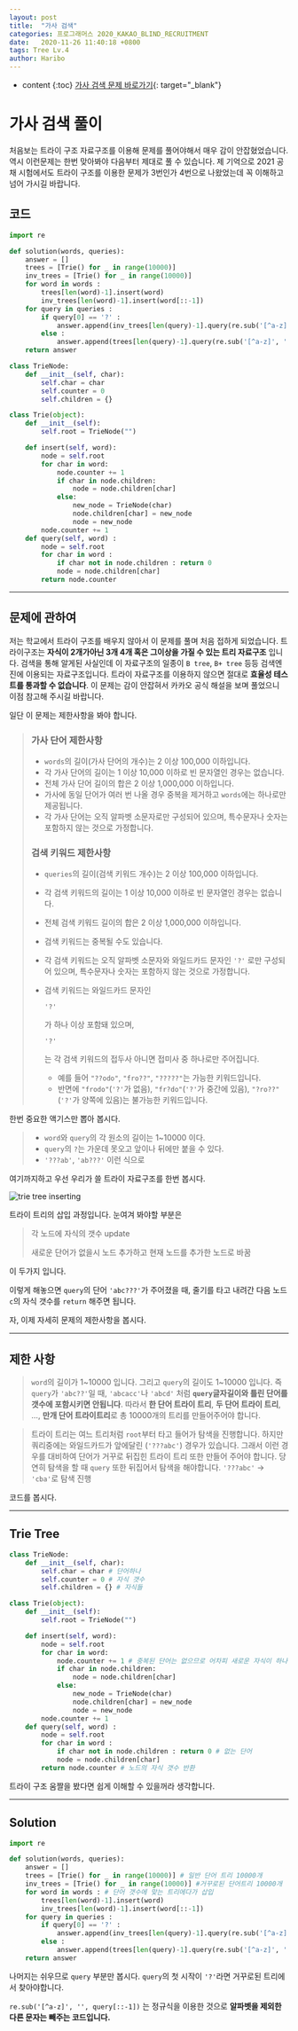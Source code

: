 ```yaml
---
layout: post
title:  "가사 검색"
categories: 프로그래머스 2020_KAKAO_BLIND_RECRUITMENT
date:   2020-11-26 11:40:18 +0800
tags: Tree Lv.4
author: Haribo
---
```

* content
{:toc}
[가사 검색 문제 바로가기](https://programmers.co.kr/learn/courses/30/lessons/60060){: target="_blank"}

# 가사 검색 풀이
처음보는 트라이 구조 자료구조를 이용해 문제를 풀어야해서 매우 감이 안잡혔었습니다. 역시 이런문제는 한번 맞아봐야 다음부터 제대로 풀 수 있습니다. 제 기억으로 2021 공채 시험에서도 트라이 구조를 이용한 문제가 3번인가 4번으로 나왔었는데 꼭 이해하고 넘어 가시길 바랍니다.
## 코드

```python
import re

def solution(words, queries):
    answer = []
    trees = [Trie() for _ in range(10000)]
    inv_trees = [Trie() for _ in range(10000)]
    for word in words :
        trees[len(word)-1].insert(word)
        inv_trees[len(word)-1].insert(word[::-1])
    for query in queries :
        if query[0] == '?' :
            answer.append(inv_trees[len(query)-1].query(re.sub('[^a-z]', '', query[::-1])))
        else :
            answer.append(trees[len(query)-1].query(re.sub('[^a-z]', '', query)))
    return answer

class TrieNode:
    def __init__(self, char):
        self.char = char
        self.counter = 0
        self.children = {}

class Trie(object):
    def __init__(self):
        self.root = TrieNode("")

    def insert(self, word):
        node = self.root
        for char in word:
            node.counter += 1
            if char in node.children:
                node = node.children[char]
            else:
                new_node = TrieNode(char)
                node.children[char] = new_node
                node = new_node
        node.counter += 1
    def query(self, word) :
        node = self.root
        for char in word :
            if char not in node.children : return 0
            node = node.children[char]
        return node.counter
```

****





## 문제에 관하여

저는 학교에서 트라이 구조를 배우지 않아서 이 문제를 풀며 처음 접하게 되었습니다. 트라이구조는 **자식이 2개가아닌 3개 4개 혹은 그이상을 가질 수 있는 트리 자료구조** 입니다. 검색을 통해 알게된 사실인데 이 자료구조의 일종이 `B tree`, `B+ tree` 등등 검색엔진에 이용되는 자료구조입니다. 트라이 자료구조를 이용하지 않으면 절대로 **효율성 테스트를 통과할 수 없습니다**. 이 문제는 감이 안잡혀서 카카오 공식 해설을 보며 풀었으니 이점 참고해 주시길 바랍니다.

일단 이 문제는 제한사항을 봐야 합니다.

> ### 가사 단어 제한사항
>
> - `words`의 길이(가사 단어의 개수)는 2 이상 100,000 이하입니다.
> - 각 가사 단어의 길이는 1 이상 10,000 이하로 빈 문자열인 경우는 없습니다.
> - 전체 가사 단어 길이의 합은 2 이상 1,000,000 이하입니다.
> - 가사에 동일 단어가 여러 번 나올 경우 중복을 제거하고 `words`에는 하나로만 제공됩니다.
> - 각 가사 단어는 오직 알파벳 소문자로만 구성되어 있으며, 특수문자나 숫자는 포함하지 않는 것으로 가정합니다.
>
> ### 검색 키워드 제한사항
>
> - `queries`의 길이(검색 키워드 개수)는 2 이상 100,000 이하입니다.
>
> - 각 검색 키워드의 길이는 1 이상 10,000 이하로 빈 문자열인 경우는 없습니다.
>
> - 전체 검색 키워드 길이의 합은 2 이상 1,000,000 이하입니다.
>
> - 검색 키워드는 중복될 수도 있습니다.
>
> - 각 검색 키워드는 오직 알파벳 소문자와 와일드카드 문자인 `'?'` 로만 구성되어 있으며, 특수문자나 숫자는 포함하지 않는 것으로 가정합니다.
>
> - 검색 키워드는 와일드카드 문자인
>
>    
>
>   ```
>   '?'
>   ```
>
>   가 하나 이상 포함돼 있으며,
>
>    
>
>   ```
>   '?'
>   ```
>
>   는 각 검색 키워드의 접두사 아니면 접미사 중 하나로만 주어집니다.
>
>   - 예를 들어 `"??odo"`, `"fro??"`, `"?????"`는 가능한 키워드입니다.
>   - 반면에 `"frodo"`(`'?'`가 없음), `"fr?do"`(`'?'`가 중간에 있음), `"?ro??"`(`'?'`가 양쪽에 있음)는 불가능한 키워드입니다.

한번 중요한 액기스만 뽑아 봅시다.

>* `word`와 `query`의 각 원소의 길이는 1~10000 이다.
>* `query`의 `?`는 가운데 못오고 앞이나 뒤에만 붙을 수 있다.
>  * `'???ab'`, `'ab???'` 이런 식으로

여기까지하고 우선 우리가 쓸 트라이 자료구조를 한번 봅시다.

![trie tree inserting](/images/lyrics/trie_tree.gif)

트라이 트리의 삽입 과정입니다. 눈여겨 봐야할 부분은

> 각 노드에 자식의 갯수 update
>
> 새로운 단어가 없을시 노드 추가하고 현재 노드를 추가한 노드로 바꿈

이 두가지 입니다.  

이렇게 해놓으면 `query`의 단어 `'abc???'`가 주어졌을 때, 줄기를 타고 내려간 다음 노드  `c`의 자식 갯수를 `return` 해주면 됩니다.

자, 이제 자세히 문제의 제한사항을 봅시다.

****

## 제한 사항

> `word`의 길이가 1~10000 입니다. 그리고 `query`의 길이도 1~10000 입니다. 즉 `query`가 `'abc??'`일 때, `'abcacc'`나 `'abcd'` 처럼 **`query`글자길이와 틀린 단어를 갯수에 포함시키면 안됩니다**. 따라서 **한 단어 트라이 트리**, **두 단어 트라이 트리**, ..., **만개 단어 트라이트리**로 총 10000개의 트리를 만들어주어야 합니다.  

> 트라이 트리는 여느 트리처럼 `root`부터 타고 들어가 탐색을 진행합니다. 하지만 쿼리중에는 와일드카드가 앞에달린 (`'???abc'`) 경우가 있습니다. 그래서 이런 경우를 대비하여 단어가 거꾸로 뒤집힌 트라이 트리 또한 만들어 주어야 합니다. 당연히 탐색을 할 때 `query` 또한 뒤집어서 탐색을 해야합니다. `'???abc'` -> `'cba'`로 탐색 진행

코드를 봅시다.

****

## Trie Tree

```python
class TrieNode:
    def __init__(self, char):
        self.char = char # 단어하나
        self.counter = 0 # 자식 갯수
        self.children = {} # 자식들

class Trie(object):
    def __init__(self):
        self.root = TrieNode("")

    def insert(self, word):
        node = self.root
        for char in word:
            node.counter += 1 # 중복된 단어는 없으므로 어차피 새로운 자식이 하나 추가됨. 그래서 for문마다 1 증가
            if char in node.children:
                node = node.children[char]
            else:
                new_node = TrieNode(char)
                node.children[char] = new_node
                node = new_node
        node.counter += 1
    def query(self, word) :
        node = self.root
        for char in word :
            if char not in node.children : return 0 # 없는 단어
            node = node.children[char]
        return node.counter # 노드의 자식 갯수 반환
```

트라이 구조 움짤을 봤다면 쉽게 이해할 수 있을꺼라 생각합니다.

****

## Solution

```python
import re

def solution(words, queries):
    answer = []
    trees = [Trie() for _ in range(10000)] # 일반 단어 트리 10000개
    inv_trees = [Trie() for _ in range(10000)] #거꾸로된 단어트리 10000개
    for word in words : # 단어 갯수에 맞는 트리에다가 삽입
        trees[len(word)-1].insert(word)
        inv_trees[len(word)-1].insert(word[::-1])
    for query in queries :
        if query[0] == '?' :
            answer.append(inv_trees[len(query)-1].query(re.sub('[^a-z]', '', query[::-1])))
        else :
            answer.append(trees[len(query)-1].query(re.sub('[^a-z]', '', query)))
    return answer
```

나머지는 쉬우므로 `query` 부분만 봅시다. `query`의 첫 시작이 `'?'`라면 거꾸로된 트리에서 찾아야합니다.  

`re.sub('[^a-z]', '', query[::-1])` 는 정규식을 이용한 것으로 **알파벳을 제외한 다른 문자는 빼주는 코드입니다.**
